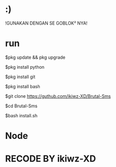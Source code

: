 # :)
!GUNAKAN DENGAN SE GOBLOK² NYA!


# run

$pkg update && pkg upgrade

$pkg install python

$pkg install git

$pkg install bash

$git clone https://guthub.com/ikiwz-XD/Brutal-Sms

$cd Brutal-Sms

$bash install.sh


# Node
 # RECODE BY ikiwz-XD
